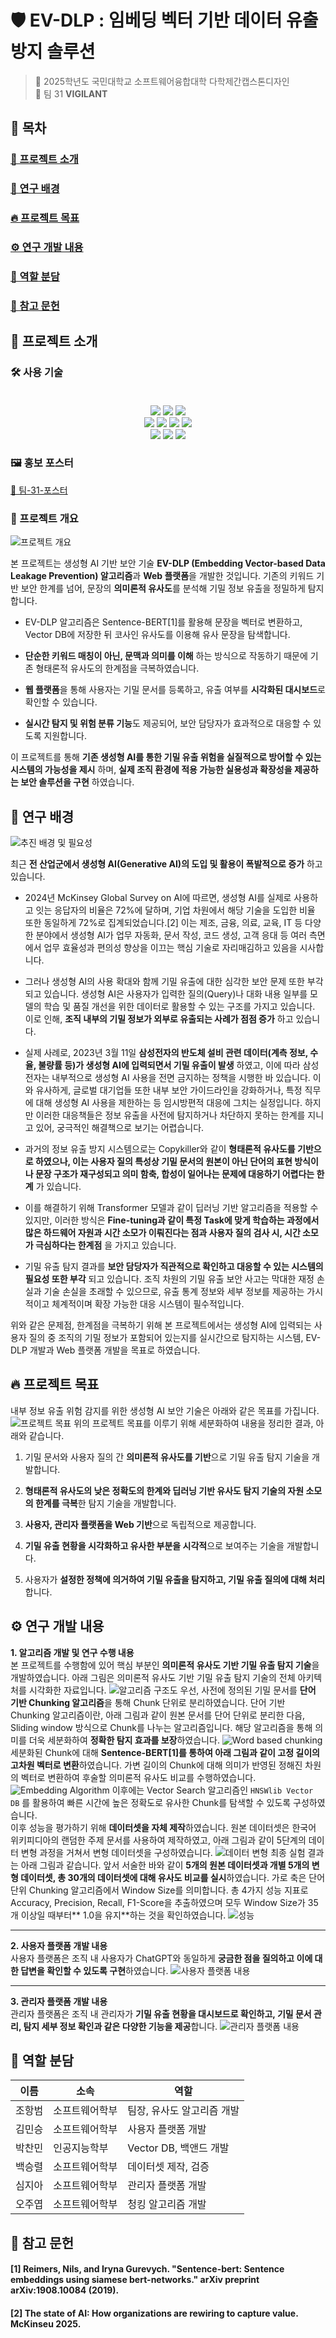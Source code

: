 # 🛡️ EV-DLP : 임베딩 벡터 기반 데이터 유출 방지 솔루션

> 🏫 2025학년도 국민대학교 소프트웨어융합대학 다학제간캡스톤디자인  
> 👥 팀 31 **VIGILANT**

## 🔖 목차

### [🙌 프로젝트 소개](#🙌-프로젝트-소개)

### [🧪 연구 배경](#🧪-연구-배경)

### [🔥 프로젝트 목표](#🔥-프로젝트-목표)

### [⚙️ 연구 개발 내용](#⚙️-연구-개발-내용)

### [👥 역할 분담](#👥-역할-분담)

### [📜 참고 문헌](#📜-참고-문헌)

## 🙌 프로젝트 소개

### 🛠️ 사용 기술<br><br>

<center> <img src="https://img.shields.io/badge/Python-3376AB?style=for-the-badge&logo=python&logoColor=white"> <img src="https://img.shields.io/badge/PyTorch-EE4C2C?style=for-the-badge&logo=pytorch&logoColor=white"> <img src="https://img.shields.io/badge/Hugging Face-FFD21E?style=for-the-badge&logo=Hugging Face&logoColor=white"><br><img src="https://img.shields.io/badge/Flask-000000?style=for-the-badge&logo=Flask&logoColor=white"> <img src="https://img.shields.io/badge/Streamlit-FF4B4B?style=for-the-badge&logo=Streamlit&logoColor=white"> <img src="https://img.shields.io/badge/MySQL-4479A1?style=for-the-badge&logo=MySQL&logoColor=white"> <img src="https://img.shields.io/badge/React-61DAFB?style=for-the-badge&logo=React&logoColor=white"><br><img src="https://img.shields.io/badge/Notion-000000?style=for-the-badge&logo=Notion&logoColor=white"> <img src="https://img.shields.io/badge/Slack-4A154B?style=for-the-badge&logo=Slack&logoColor=white"> <img src="https://img.shields.io/badge/GitHub-181717?style=for-the-badge&logo=GitHub&logoColor=white"> </center>

### 🖼️ 홍보 포스터

[🎨 팀-31-포스터](./README-files/poster.pdf)

### 🔖 프로젝트 개요

![프로젝트 개요](./README-files/1.png)

본 프로젝트는 생성형 AI 기반 보안 기술 **EV-DLP (Embedding Vector-based Data Leakage Prevention) 알고리즘**과 **Web 플랫폼**을 개발한 것입니다. 기존의 키워드 기반 보안 한계를 넘어, 문장의 **의미론적 유사도**를 분석해 기밀 정보 유출을 정밀하게 탐지합니다.

- EV-DLP 알고리즘은 Sentence-BERT[1]를 활용해 문장을 벡터로 변환하고, Vector DB에 저장한 뒤 코사인 유사도를 이용해 유사 문장을 탐색합니다.

- **단순한 키워드 매칭이 아닌, 문맥과 의미를 이해** 하는 방식으로 작동하기 때문에 기존 형태론적 유사도의 한계점을 극복하였습니다.

- **웹 플랫폼**을 통해 사용자는 기밀 문서를 등록하고, 유출 여부를 **시각화된 대시보드**로 확인할 수 있습니다.

- **실시간 탐지 및 위험 분류 기능**도 제공되어, 보안 담당자가 효과적으로 대응할 수 있도록 지원합니다.

이 프로젝트를 통해 **기존 생성형 AI를 통한 기밀 유출 위험을 실질적으로 방어할 수 있는 시스템의 가능성을 제시** 하며, **실제 조직 환경에 적용 가능한 실용성과 확장성을 제공하는 보안 솔루션을 구현** 하였습니다.

## 🧪 연구 배경

![추진 배경 및 필요성](./README-files/2.png)

최근 **전 산업군에서 생성형 AI(Generative AI)의 도입 및 활용이 폭발적으로 증가** 하고 있습니다.

- 2024년 McKinsey Global Survey on AI에 따르면, 생성형 AI를 실제로 사용하고 잇는 응답자의 비율은 72%에 달하며, 기업 차원에서 해당 기술을 도입한 비율 또한 동일하게 72%로 집계되었습니다.[2] 이는 제조, 금융, 의료, 교육, IT 등 다양한 분야에서 생성형 AI가 업무 자동화, 문서 작성, 코드 생성, 고객 응대 등 여러 측면에서 업무 효율성과 편의성 향상을 이끄는 핵심 기술로 자리매김하고 있음을 시사합니다.<br>

- 그러나 생성형 AI의 사용 확대와 함께 기밀 유출에 대한 심각한 보안 문제 또한 부각되고 있습니다. 생성형 AI은 사용자가 입력한 질의(Query)나 대화 내용 일부를 모델의 학습 및 품질 개선을 위한 데이터로 활용할 수 있는 구조를 가지고 있습니다. 이로 인해, **조직 내부의 기밀 정보가 외부로 유출되는 사례가 점점 증가** 하고 있습니다.<br>

- 실제 사례로, 2023년 3월 11일 **삼성전자의 반도체 설비 관련 데이터(계측 정보, 수율, 불량률 등)가 생성형 AI에 입력되면서 기밀 유출이 발생** 하였고, 이에 따라 삼성전자는 내부적으로 생성형 AI 사용을 전면 금지하는 정책을 시행한 바 있습니다. 이와 유사하게, 글로벌 대기업들 또한 내부 보안 가이드라인을 강화하거나, 특정 직무에 대해 생성형 AI 사용을 제한하는 등 임시방편적 대응에 그치는 실정입니다. 하지만 이러한 대응책들은 정보 유출을 사전에 탐지하거나 차단하지 못하는 한계를 지니고 있어, 궁극적인 해결책으로 보기는 어렵습니다.<br>

- 과거의 정보 유출 방지 시스템으로는 Copykiller와 같이 **형태론적 유사도를 기반으로 하였으나, 이는 사용자 질의 특성상 기밀 문서의 원본이 아닌 단어의 표현 방식이나 문장 구조가 재구성되고 의미 함축, 합성이 일어나는 문제에 대응하기 어렵다는 한계** 가 있습니다.<br>
- 이를 해결하기 위해 Transformer 모델과 같이 딥러닝 기반 알고리즘을 적용할 수 있지만, 이러한 방식은 **Fine-tuning과 같이 특정 Task에 맞게 학습하는 과정에서 많은 하드웨어 자원과 시간 소모가 이뤄진다는 점과 사용자 질의 검사 시, 시간 소모가 극심하다는 한계점** 을 가지고 있습니다.<br>

- 기밀 유출 탐지 결과를 **보안 담당자가 직관적으로 확인하고 대응할 수 있는 시스템의 필요성 또한 부각** 되고 있습니다. 조직 차원의 기밀 유출 보안 사고는 막대한 재정 손실과 기술 손실을 초래할 수 있으므로, 유출 통계 정보와 세부 정보를 제공하는 가시적이고 체계적이며 확장 가능한 대응 시스템이 필수적입니다.<br>

위와 같은 문제점, 한계점을 극복하기 위해 본 프로젝트에서는 생성형 AI에 입력되는 사용자 질의 중 조직의 기밀 정보가 포함되어 있는지를 실시간으로 탐지하는 시스템, EV-DLP 개발과 Web 플랫폼 개발을 목표로 하였습니다.<br>

## 🔥 프로젝트 목표

내부 정보 유출 위험 감지를 위한 생성형 AI 보안 기술은 아래와 같은 목표를 가집니다.
![프로젝트 목표](./README-files/3.png)
위의 프로젝트 목표를 이루기 위해 세분화하여 내용을 정리한 결과, 아래와 같습니다.

1. 기밀 문서와 사용자 질의 간 **의미론적 유사도를 기반**으로 기밀 유출 탐지 기술을 개발합니다.

2. **형태론적 유사도의 낮은 정확도의 한계와 딥러닝 기반 유사도 탐지 기술의 자원 소모의 한계를 극복**한 탐지 기술을 개발합니다.

3. **사용자, 관리자 플랫폼을 Web 기반**으로 독립적으로 제공합니다.

4. **기밀 유출 현황을 시각화하고 유사한 부분을 시각적**으로 보여주는 기술을 개발합니다.

5. 사용자가 **설정한 정책에 의거하여 기밀 유출을 탐지하고, 기밀 유출 질의에 대해 처리**합니다.

## ⚙️ 연구 개발 내용

**1. 알고리즘 개발 및 연구 수행 내용** <br>
본 프로젝트를 수행함에 있어 핵심 부분인 **의미론적 유사도 기반 기밀 유출 탐지 기술**을 개발하였습니다. 아래 그림은 의미론적 유사도 기반 기밀 유출 탐지 기술의 전체 아키텍처를 시각화한 자료입니다.
![알고리즘 구조도](./README-files/4.png)
우선, 사전에 정의된 기밀 문서를 **단어 기반 Chunking 알고리즘**을 통해 Chunk 단위로 분리하였습니다. 단어 기반 Chunking 알고리즘이란, 아래 그림과 같이 원본 문서를 단어 단위로 분리한 다음, Sliding window 방식으로 Chunk를 나누는 알고리즘입니다. 해당 알고리즘을 통해 의미를 더욱 세분화하여 **정확한 탐지 효과를 보장**하였습니다.
![Word based chunking](./README-files/5.png)
세분화된 Chunk에 대해 **Sentence-BERT[1]를 통하여 아래 그림과 같이 고정 길이의 고차원 벡터로 변환**하였습니다. 가변 길이의 Chunk에 대해 의미가 반영된 정해진 차원의 벡터로 변환하여 후술할 의미론적 유사도 비교를 수행하였습니다.
![Embedding Algorithm](./README-files/6.png)
이후에는 Vector Search 알고리즘인 `HNSWlib Vector DB` 를 활용하여 빠른 시간에 높은 정확도로 유사한 Chunk를 탐색할 수 있도록 구성하였습니다.<br>
이후 성능을 평가하기 위해 **데이터셋을 자체 제작**하였습니다. 원본 데이터셋은 한국어 위키피디아의 랜덤한 주제 문서를 사용하여 제작하였고, 아래 그림과 같이 5단계의 데이터 변형 과정을 거쳐서 변형 데이터셋을 구성하였습니다.
![데이터 변형](./README-files/7.png)
최종 실험 결과는 아래 그림과 같습니다. 앞서 서술한 바와 같이 **5개의 원본 데이터셋과 개별 5개의 변형 데이터셋, 총 30개의 데이터셋에 대해 유사도 비교를 실시**하였습니다. 가로 축은 단어 단위 Chunking 알고리즘에서 Window Size를 의미합니다. 총 4가지 성능 지표로 Accuracy, Precision, Recall, F1-Score을 추출하였으며 모두 Window Size가 35개 이상일 때부터** 1.0을 유지**하는 것을 확인하였습니다.
![성능](./README-files/8.png)

---

**2. 사용자 플랫폼 개발 내용** <br>
사용자 플랫폼은 조직 내 사용자가 ChatGPT와 동일하게 **궁금한 점을 질의하고 이에 대한 답변을 확인할 수 있도록 구현**하였습니다.
![사용자 플랫폼 내용](./README-files/9.png)

---

**3. 관리자 플랫폼 개발 내용** <br>
관리자 플랫폼은 조직 내 관리자가 **기밀 유출 현황을 대시보드로 확인하고, 기밀 문서 관리, 탐지 세부 정보 확인과 같은 다양한 기능을 제공**합니다.
![관리자 플랫폼 내용](./README-files/10.png)

## 👥 역할 분담

| 이름   | 소속           | 역할                       |
| ------ | -------------- | -------------------------- |
| 조항범 | 소프트웨어학부 | 팀장, 유사도 알고리즘 개발 |
| 김민승 | 소프트웨어학부 | 사용자 플랫폼 개발         |
| 박찬민 | 인공지능학부   | Vector DB, 백앤드 개발     |
| 백승렬 | 소프트웨어학부 | 데이터셋 제작, 검증        |
| 심지아 | 소프트웨어학부 | 관리자 플랫폼 개발         |
| 오주엽 | 소프트웨어학부 | 청킹 알고리즘 개발         |

## 📜 참고 문헌

#### [1] Reimers, Nils, and Iryna Gurevych. "Sentence-bert: Sentence embeddings using siamese bert-networks." arXiv preprint arXiv:1908.10084 (2019).

#### [2] The state of AI: How organizations are rewiring to capture value. McKinseu 2025.
